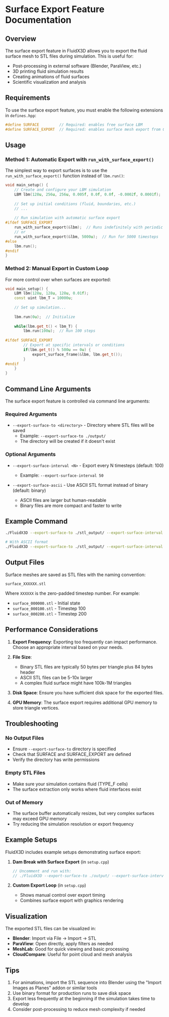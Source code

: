 # Surface Export Feature Documentation

## Overview

The surface export feature in FluidX3D allows you to export the fluid surface mesh to STL files during simulation. This is useful for:
- Post-processing in external software (Blender, ParaView, etc.)
- 3D printing fluid simulation results
- Creating animations of fluid surfaces
- Scientific visualization and analysis

## Requirements

To use the surface export feature, you must enable the following extensions in `defines.hpp`:

```cpp
#define SURFACE         // Required: enables free surface LBM
#define SURFACE_EXPORT  // Required: enables surface mesh export from GPU and STL file writing functionality
```

## Usage

### Method 1: Automatic Export with `run_with_surface_export()`

The simplest way to export surfaces is to use the `run_with_surface_export()` function instead of `lbm.run()`:

```cpp
void main_setup() {
    // Create and configure your LBM simulation
    LBM lbm(128u, 256u, 256u, 0.005f, 0.0f, 0.0f, -0.0002f, 0.0001f);
    
    // Set up initial conditions (fluid, boundaries, etc.)
    // ...
    
    // Run simulation with automatic surface export
#ifdef SURFACE_EXPORT
    run_with_surface_export(&lbm);  // Runs indefinitely with periodic export
    // or
    run_with_surface_export(&lbm, 5000u);  // Run for 5000 timesteps
#else
    lbm.run();
#endif
}
```

### Method 2: Manual Export in Custom Loop

For more control over when surfaces are exported:

```cpp
void main_setup() {
    LBM lbm(128u, 128u, 128u, 0.01f);
    const uint lbm_T = 10000u;
    
    // Set up simulation...
    
    lbm.run(0u);  // Initialize
    
    while(lbm.get_t() < lbm_T) {
        lbm.run(100u);  // Run 100 steps
        
#ifdef SURFACE_EXPORT
        // Export at specific intervals or conditions
        if(lbm.get_t() % 500u == 0u) {
            export_surface_frame(&lbm, lbm.get_t());
        }
#endif
    }
}
```

## Command Line Arguments

The surface export feature is controlled via command line arguments:

### Required Arguments

- `--export-surface-to <directory>` - Directory where STL files will be saved
  - Example: `--export-surface-to ./output/`
  - The directory will be created if it doesn't exist

### Optional Arguments

- `--export-surface-interval <N>` - Export every N timesteps (default: 100)
  - Example: `--export-surface-interval 50`

- `--export-surface-ascii` - Use ASCII STL format instead of binary (default: binary)
  - ASCII files are larger but human-readable
  - Binary files are more compact and faster to write

## Example Command

```bash
./FluidX3D --export-surface-to ./stl_output/ --export-surface-interval 100

# With ASCII format
./FluidX3D --export-surface-to ./stl_output/ --export-surface-interval 100 --export-surface-ascii
```

## Output Files

Surface meshes are saved as STL files with the naming convention:
```
surface_XXXXXX.stl
```

Where `XXXXXX` is the zero-padded timestep number. For example:
- `surface_000000.stl` - Initial state
- `surface_000100.stl` - Timestep 100
- `surface_000200.stl` - Timestep 200

## Performance Considerations

1. **Export Frequency**: Exporting too frequently can impact performance. Choose an appropriate interval based on your needs.

2. **File Size**: 
   - Binary STL files are typically 50 bytes per triangle plus 84 bytes header
   - ASCII STL files can be 5-10x larger
   - A complex fluid surface might have 100k-1M triangles

3. **Disk Space**: Ensure you have sufficient disk space for the exported files.

4. **GPU Memory**: The surface export requires additional GPU memory to store triangle vertices.

## Troubleshooting

### No Output Files
- Ensure `--export-surface-to` directory is specified
- Check that SURFACE and SURFACE_EXPORT are defined
- Verify the directory has write permissions

### Empty STL Files
- Make sure your simulation contains fluid (TYPE_F cells)
- The surface extraction only works where fluid interfaces exist

### Out of Memory
- The surface buffer automatically resizes, but very complex surfaces may exceed GPU memory
- Try reducing the simulation resolution or export frequency

## Example Setups

FluidX3D includes example setups demonstrating surface export:

1. **Dam Break with Surface Export** (in `setup.cpp`)
   ```cpp
   // Uncomment and run with:
   // ./FluidX3D --export-surface-to ./output/ --export-surface-interval 100
   ```

2. **Custom Export Loop** (in `setup.cpp`)
   - Shows manual control over export timing
   - Combines surface export with graphics rendering

## Visualization

The exported STL files can be visualized in:
- **Blender**: Import via File → Import → STL
- **ParaView**: Open directly, apply filters as needed
- **MeshLab**: Good for quick viewing and basic processing
- **CloudCompare**: Useful for point cloud and mesh analysis

## Tips

1. For animations, import the STL sequence into Blender using the "Import Images as Planes" addon or similar tools
2. Use binary format for production runs to save disk space
3. Export less frequently at the beginning if the simulation takes time to develop
4. Consider post-processing to reduce mesh complexity if needed